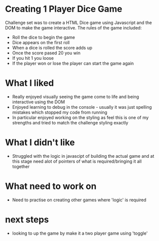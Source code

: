 # Creating 1 Player Dice Game

Challenge set was to create a HTML Dice game using Javascript and the DOM to make the game interactive. The rules of the game included:
* Roll the dice to begin the game
* Dice appears on the first roll
* When a dice is rolled the score adds up
* Once the score pased 20 you win
* If you hit 1 you loose
* If the player won or lose the player can start the game again


# What I liked
* Really enjoyed visually seeing the game come to life and being interactive using the DOM
* Enjoyed learning to debug in the console - usually it was just spelling mistakes which stopped my code from running
* In particular enjoyed working on the styling as feel this is one of my strengths and tried to match the challenge styling exactly

# What I didn't like
* Struggled with the logic in javascipt of building the actual game and at this stage need alot of pointers of what is required/bringing it all together


# What need to work on
* Need to practise on creating other games where 'logic' is required


# next steps
* looking to up the game by make it a two player game using 'toggle'

